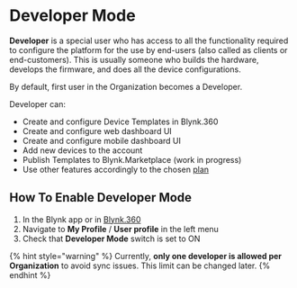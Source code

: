 # Developer Mode

**Developer** is a special user who has access to all the functionality required to configure the platform for the use by end-users \(also called as clients or end-customers\). This is usually someone who builds the hardware, develops the firmware, and does all the device configurations.

By default, first user in the Organization becomes a Developer.

Developer can:

* Create and configure Device Templates in Blynk.360
* Create and configure web dashboard UI
* Create and configure mobile dashboard UI
* Add new devices to the account
* Publish Templates to Blynk.Marketplace \(work in progress\)
* Use other features accordingly to the chosen [plan](https://blynk.io/pricing)

## **How To Enable Developer Mode**

1. In the Blynk app or in [Blynk.360](https://blynk.cloud)
2. Navigate to **My Profile** / **User profile** in the left menu
3. Check that **Developer Mode** switch is set to ON

{% hint style="warning" %}
Currently, **only one developer is allowed per Organization** to avoid sync issues. This limit can be changed later.
{% endhint %}

